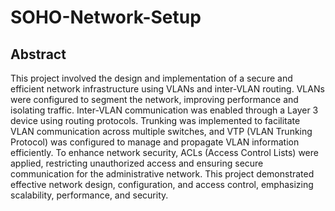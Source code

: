 # SOHO-Network-Setup

## Abstract

This project involved the design and implementation of a secure and efficient network infrastructure using VLANs and inter-VLAN routing. VLANs were configured to segment the network, improving performance and isolating traffic. Inter-VLAN communication was enabled through a Layer 3 device using routing protocols. Trunking was implemented to facilitate VLAN communication across multiple switches, and VTP (VLAN Trunking Protocol) was configured to manage and propagate VLAN information efficiently. To enhance network security, ACLs (Access Control Lists) were applied, restricting unauthorized access and ensuring secure communication for the administrative network. This project demonstrated effective network design, configuration, and access control, emphasizing scalability, performance, and security.

